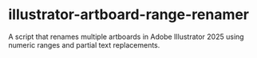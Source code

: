 # illustrator-artboard-range-renamer
A script that renames multiple artboards in Adobe Illustrator 2025 using numeric ranges and partial text replacements.
